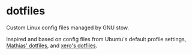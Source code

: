 # dotfiles
Custom Linux config files managed by GNU stow.

Inspired and based on config files from Ubuntu's default profile settings, [Mathias' dotfiles](https://github.com/mathiasbynens/dotfiles), and [xero's dotfiles](https://github.com/xero/dotfiles).

